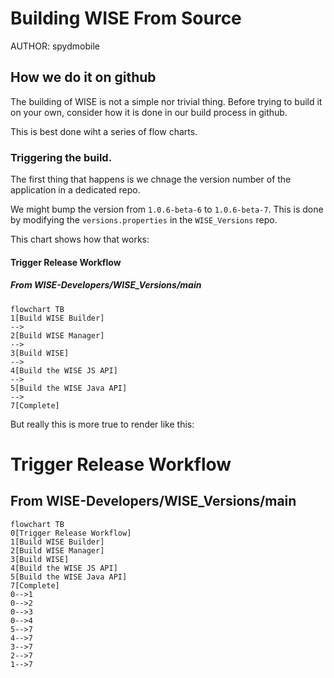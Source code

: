 # Building WISE From Source
AUTHOR: spydmobile

## How we do it on github

The building of WISE is not a simple nor trivial thing. Before trying to build it on your own, consider how it is done in our build process in github.

This is best done wiht a series of flow charts.

### Triggering the build.

The first thing that happens is we chnage the version number of the application in a dedicated repo.

We might bump the version from `1.0.6-beta-6` to `1.0.6-beta-7`. This is done by modifying the `versions.properties` in the `WISE_Versions` repo.

This chart shows how that works:

#### Trigger Release Workflow

##### From WISE-Developers/WISE_Versions/main

```mermaid
flowchart TB
1[Build WISE Builder]
-->
2[Build WISE Manager]
-->
3[Build WISE]
-->
4[Build the WISE JS API]
-->
5[Build the WISE Java API]
-->
7[Complete]
```


But really this is more true to render like this:

# Trigger Release Workflow

## From WISE-Developers/WISE_Versions/main

```mermaid
flowchart TB
0[Trigger Release Workflow]
1[Build WISE Builder]
2[Build WISE Manager]
3[Build WISE]
4[Build the WISE JS API]
5[Build the WISE Java API]
7[Complete]
0-->1
0-->2
0-->3
0-->4
5-->7
4-->7
3-->7
2-->7
1-->7




```
